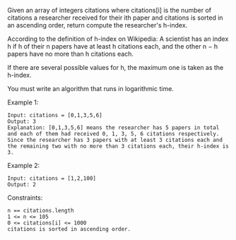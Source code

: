 Given an array of integers citations where citations[i] is the number of citations a researcher received for their ith paper and citations is sorted in an ascending order, return compute the researcher's h-index.

According to the definition of h-index on Wikipedia: A scientist has an index h if h of their n papers have at least h citations each, and the other n − h papers have no more than h citations each.

If there are several possible values for h, the maximum one is taken as the h-index.

You must write an algorithm that runs in logarithmic time.

Example 1:

    Input: citations = [0,1,3,5,6]
    Output: 3
    Explanation: [0,1,3,5,6] means the researcher has 5 papers in total and each of them had received 0, 1, 3, 5, 6 citations respectively.
    Since the researcher has 3 papers with at least 3 citations each and the remaining two with no more than 3 citations each, their h-index is 3.

Example 2:

    Input: citations = [1,2,100]
    Output: 2

Constraints:

    n == citations.length
    1 <= n <= 105
    0 <= citations[i] <= 1000
    citations is sorted in ascending order.
